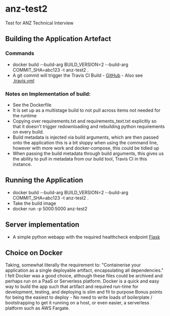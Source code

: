 # anz-test2
Test for ANZ Technical Interview

## Building the Application Artefact

### Commands
- docker build --build-arg BUILD_VERSION=2 --build-arg COMMIT_SHA=abc123 -t anz-test2 .
- A git commit will trigger the Travis CI Build - [GitHub](https://travis-ci.org/csSilencer/anz-test2) - Also see [.travis.yml](.travis.yml)

### Notes on Implementation of build:
- See the Dockerfile
- It is set up as a multistage build to not pull across items not needed for the runtime
- Copying over requirements.txt and requirements_text.txt explicitly so that it doesn't trigger redownloading and rebuilding python requirements on every build.
- Build metadata is injected via build arguments, which are then passed onto the application
  this is a bit sloppy when using the command line, however with more work and docker-compose, this could be tidied up
- When passing the build metadata through build arguments, this gives us the ability to pull in metadata from our build tool, Travis CI in this instance.

## Running the Application
- docker build --build-arg BUILD_VERSION=2 --build-arg COMMIT_SHA=abc123 -t anz-test2 .
- Take the build image
- docker run -p 5000:5000 anz-test2

## Server implementation
- A simple python webapp with the required healthcheck endpoint [Flask](http://flask.pocoo.org/)

## Choice on Docker
Taking, somewhat literally the requirement to: "Containerise your application as a single deployable artifact, encapsulating all dependencies."
I felt Docker was a good choice, although these files could be archived and perhaps run on a PaaS or Serverless platform.
Docker is a quick and easy way to build the app such that artifact and required run-time for development, testing, and deploying is slim and fit to purpose
Bonus points for being the easiest to deploy - No need to write loads of boilerplate / bootstrapping to get it running on a host, or even easier, a serverless platform such as AWS Fargate.